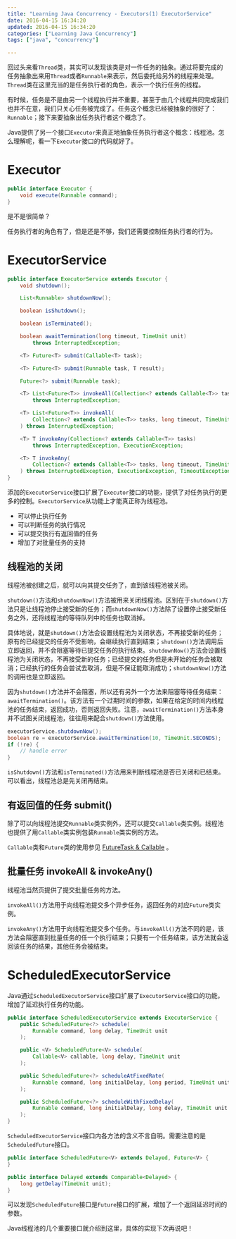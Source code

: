 ```yaml
---
title: "Learning Java Concurrency - Executors(1) ExecutorService"
date: 2016-04-15 16:34:20
updated: 2016-04-15 16:34:20
categories: ["Learning Java Concurrency"]
tags: ["java", "concurrency"]

---
```


回过头来看`Thread`类，其实可以发现该类是对一件任务的抽象。通过将要完成的任务抽象出来用`Thread`或者`Runnable`来表示，然后委托给另外的线程来处理。`Thread`类在这里充当的是任务执行者的角色，表示一个执行任务的线程。

有时候，任务是不是由另一个线程执行并不重要，甚至于由几个线程共同完成我们也并不在意，我们只关心任务被完成了。任务这个概念已经被抽象的很好了：`Runnable`；接下来要抽象出任务执行者这个概念了。

Java提供了另一个接口`Executor`来真正地抽象任务执行者这个概念：线程池。怎么理解呢，看一下`Executor`接口的代码就好了。

<!-- More -->

# Executor

```java
public interface Executor {
    void execute(Runnable command);
}
```

是不是很简单？

任务执行者的角色有了，但是还是不够，我们还需要控制任务执行者的行为。

# ExecutorService

```java
public interface ExecutorService extends Executor {
    void shutdown();

    List<Runnable> shutdownNow();

    boolean isShutdown();

    boolean isTerminated();

    boolean awaitTermination(long timeout, TimeUnit unit)
        throws InterruptedException;

    <T> Future<T> submit(Callable<T> task);

    <T> Future<T> submit(Runnable task, T result);

    Future<?> submit(Runnable task);

    <T> List<Future<T>> invokeAll(Collection<? extends Callable<T>> tasks)
        throws InterruptedException;

    <T> List<Future<T>> invokeAll(
        Collection<? extends Callable<T>> tasks, long timeout, TimeUnit unit
    ) throws InterruptedException;

    <T> T invokeAny(Collection<? extends Callable<T>> tasks)
        throws InterruptedException, ExecutionException;

    <T> T invokeAny(
        Collection<? extends Callable<T>> tasks, long timeout, TimeUnit unit
    ) throws InterruptedException, ExecutionException, TimeoutException;
}
```

添加的`ExecutorService`接口扩展了`Executor`接口的功能，提供了对任务执行的更多的控制。`ExecutorService`从功能上才能真正称为线程池。

- 可以停止执行任务
- 可以判断任务的执行情况
- 可以提交执行有返回值的任务
- 增加了对批量任务的支持

## 线程池的关闭

线程池被创建之后，就可以向其提交任务了，直到该线程池被关闭。

`shutdown()`方法和`shutdownNow()`方法被用来关闭线程池。区别在于`shutdown()`方法只是让线程池停止接受新的任务；而`shutdownNow()`方法除了设置停止接受新任务之外，还将线程池的等待队列中的任务也取消掉。

具体地说，就是`shutdown()`方法会设置线程池为关闭状态，不再接受新的任务；原有的已经提交的任务不受影响，会继续执行直到结束；`shutdown()`方法调用后立即返回，并不会阻塞等待已提交任务的执行结束。`shutdownNow()`方法会设置线程池为关闭状态，不再接受新的任务；已经提交的任务但是未开始的任务会被取消；已经执行的任务会尝试去取消，但是不保证能取消成功；`shutdownNow()`方法的调用也是立即返回。

因为`shutdown()`方法并不会阻塞，所以还有另外一个方法来阻塞等待任务结束：`awaitTermination()`。该方法有一个过期时间的参数，如果在给定的时间内线程池的任务结束，返回成功，否则返回失败。注意，`awaitTermination()`方法本身并不试图关闭线程池，往往用来配合`shutdown()`方法使用。

```java
executorService.shutdownNow();
boolean re = executorService.awaitTermination(10, TimeUnit.SECONDS);
if (!re) {
    // handle error
}
```

`isShutdown()`方法和`isTerminated()`方法用来判断线程池是否已关闭和已结束。可以看出，线程池总是先关闭再结束。

## 有返回值的任务 submit()

除了可以向线程池提交`Runnable`类实例外，还可以提交`Callable`类实例。线程池也提供了用`Callable`类实例包装`Runnable`类实例的方法。

`Callable`类和`Future`类的使用参见 [FutureTask & Callable](/2016/04/13/learning-java-concurrency-futuretask-callable/) 。

## 批量任务 invokeAll & invokeAny()

线程池当然页提供了提交批量任务的方法。

`invokeAll()`方法用于向线程池提交多个异步任务，返回任务的对应`Future`类实例。

`invokeAny()`方法用于向线程池提交多个任务。与`invokeAll()`方法不同的是，该方法会阻塞直到批量任务的任一个执行结束；只要有一个任务结束，该方法就会返回该任务的结果，其他任务会被结束。

# ScheduledExecutorService

Java通过`ScheduledExecutorService`接口扩展了`ExecutorService`接口的功能，增加了延迟执行任务的功能。

```java
public interface ScheduledExecutorService extends ExecutorService {
    public ScheduledFuture<?> schedule(
        Runnable command, long delay, TimeUnit unit
    );

    public <V> ScheduledFuture<V> schedule(
        Callable<V> callable, long delay, TimeUnit unit
    );

    public ScheduledFuture<?> scheduleAtFixedRate(
        Runnable command, long initialDelay, long period, TimeUnit unit
    );

    public ScheduledFuture<?> scheduleWithFixedDelay(
        Runnable command, long initialDelay, long delay, TimeUnit unit
    );
}
```

`ScheduledExecutorService`接口内各方法的含义不言自明。需要注意的是`ScheduledFuture`接口。

```java
public interface ScheduledFuture<V> extends Delayed, Future<V> {
}

public interface Delayed extends Comparable<Delayed> {
    long getDelay(TimeUnit unit);
}
```

可以发现`ScheduledFuture`接口是`Future`接口的扩展，增加了一个返回延迟时间的参数。

Java线程池的几个重要接口就介绍到这里，具体的实现下次再说吧！

